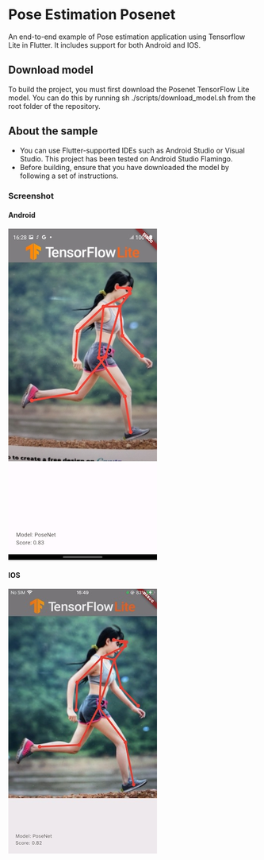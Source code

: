# Pose Estimation Posenet

An end-to-end example of Pose estimation application using Tensorflow Lite in
Flutter. It includes support for both Android and IOS.

## Download model

To build the project, you must first download the Posenet TensorFlow Lite
model. You can do this by running sh ./scripts/download_model.sh from the root
folder of the repository.

## About the sample

- You can use Flutter-supported IDEs such as Android Studio or Visual Studio.
  This project has been tested on Android Studio Flamingo.
- Before building, ensure that you have downloaded the model by following a set
  of instructions.

### Screenshot

#### Android

![Android QA](screenshots/android_screenshot.jpg)

#### IOS

![IOS](screenshots/ios_screenshot.jpeg)
